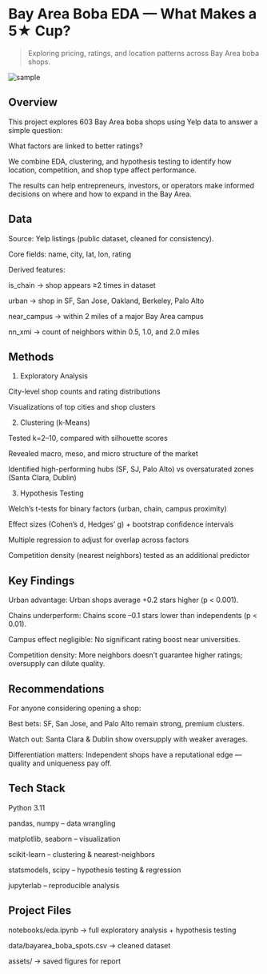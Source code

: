 # Bay Area Boba EDA — What Makes a 5★ Cup?

> Exploring pricing, ratings, and location patterns across Bay Area boba shops.

![sample](assets/hero.png)

## **Overview**

This project explores 603 Bay Area boba shops using Yelp data to answer a simple question:

What factors are linked to better ratings?

We combine EDA, clustering, and hypothesis testing to identify how location, competition, and shop type affect performance.

The results can help entrepreneurs, investors, or operators make informed decisions on where and how to expand in the Bay Area.

## **Data**

Source: Yelp listings (public dataset, cleaned for consistency).

Core fields: name, city, lat, lon, rating

Derived features:

is_chain → shop appears ≥2 times in dataset

urban → shop in SF, San Jose, Oakland, Berkeley, Palo Alto

near_campus → within 2 miles of a major Bay Area campus

nn_xmi → count of neighbors within 0.5, 1.0, and 2.0 miles

## **Methods**

1. Exploratory Analysis

City-level shop counts and rating distributions

Visualizations of top cities and shop clusters

2. Clustering (k-Means)

Tested k=2–10, compared with silhouette scores

Revealed macro, meso, and micro structure of the market

Identified high-performing hubs (SF, SJ, Palo Alto) vs oversaturated zones (Santa Clara, Dublin)

3. Hypothesis Testing

Welch’s t-tests for binary factors (urban, chain, campus proximity)

Effect sizes (Cohen’s d, Hedges’ g) + bootstrap confidence intervals

Multiple regression to adjust for overlap across factors

Competition density (nearest neighbors) tested as an additional predictor

## **Key Findings**

Urban advantage: Urban shops average +0.2 stars higher (p < 0.001).

Chains underperform: Chains score –0.1 stars lower than independents (p < 0.01).

Campus effect negligible: No significant rating boost near universities.

Competition density: More neighbors doesn’t guarantee higher ratings; oversupply can dilute quality.

## **Recommendations**

For anyone considering opening a shop:

Best bets: SF, San Jose, and Palo Alto remain strong, premium clusters.

Watch out: Santa Clara & Dublin show oversupply with weaker averages.

Differentiation matters: Independent shops have a reputational edge — quality and uniqueness pay off.

## **Tech Stack**

Python 3.11

pandas, numpy – data wrangling

matplotlib, seaborn – visualization

scikit-learn – clustering & nearest-neighbors

statsmodels, scipy – hypothesis testing & regression

jupyterlab – reproducible analysis

## **Project Files**

notebooks/eda.ipynb → full exploratory analysis + hypothesis testing

data/bayarea_boba_spots.csv → cleaned dataset

assets/ → saved figures for report

